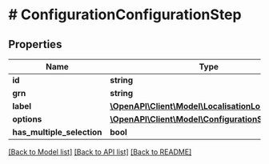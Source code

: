 # # ConfigurationConfigurationStep


## Properties 


Name | Type | Description | Notes
------------ | ------------- | ------------- | -------------
**id**| **string** |   | [optional]
**grn**| **string** |   | [optional]
**label**| [**\OpenAPI\Client\Model\LocalisationLocalizedText**](LocalisationLocalizedText.md) |   | [optional]
**options**| [**\OpenAPI\Client\Model\ConfigurationStepOption[]**](ConfigurationStepOption.md) |   | [optional]
**has_multiple_selection**| **bool** |   | [optional]


[[Back to Model list]](../../README.md#models) [[Back to API list]](../../README.md#endpoints) [[Back to README]](../../README.md)

